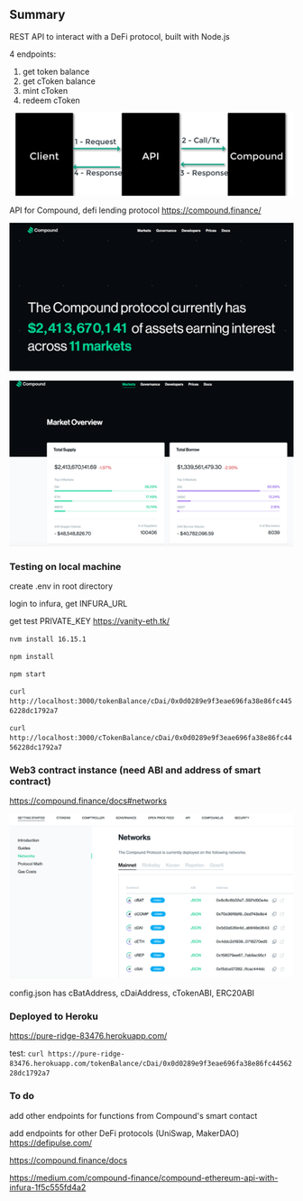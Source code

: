 ## Summary

REST API to interact with a DeFi protocol, built with Node.js

4 endpoints:
1. get token balance
2. get cToken balance
3. mint cToken
4. redeem cToken

![](./screenshots/architecture.png)


API for Compound, defi lending protocol https://compound.finance/

![](./screenshots/compound1.png)

![](./screenshots/compound2.png)



### Testing on local machine

create .env in root directory

login to infura, get INFURA_URL

get test PRIVATE_KEY https://vanity-eth.tk/


`nvm install 16.15.1`

`npm install`

`npm start`

`curl http://localhost:3000/tokenBalance/cDai/0x0d0289e9f3eae696fa38e86fc4456228dc1792a7`

`curl http://localhost:3000/cTokenBalance/cDai/0x0d0289e9f3eae696fa38e86fc4456228dc1792a7`



### Web3 contract instance (need ABI and address of smart contract)

https://compound.finance/docs#networks 

![](./screenshots/compound_docs.png)

config.json has cBatAddress, cDaiAddress, cTokenABI, ERC20ABI

### Deployed to Heroku

https://pure-ridge-83476.herokuapp.com/

test: `curl https://pure-ridge-83476.herokuapp.com/tokenBalance/cDai/0x0d0289e9f3eae696fa38e86fc4456228dc1792a7`

### To do

add other endpoints for functions from Compound's smart contact

add endpoints for other DeFi protocols (UniSwap, MakerDAO) https://defipulse.com/

https://compound.finance/docs

https://medium.com/compound-finance/compound-ethereum-api-with-infura-1f5c555fd4a2
